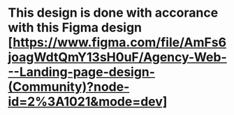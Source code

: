 # This design is done with accorance with this Figma design [https://www.figma.com/file/AmFs6joagWdtQmY13sH0uF/Agency-Web---Landing-page-design-(Community)?node-id=2%3A1021&mode=dev]